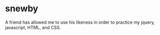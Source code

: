 # snewby
A friend has allowed me to use his likeness in order to practice my jquery, javascript, HTML, and CSS. 

